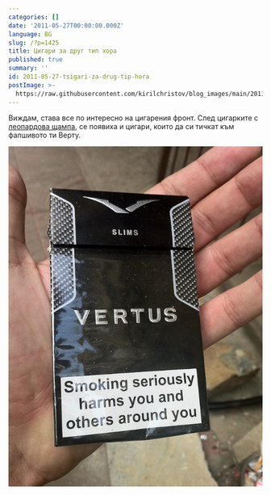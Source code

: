 ```yaml
---
categories: []
date: '2011-05-27T00:00:00.000Z'
language: BG
slug: /?p=1425
title: Цигари за друг тип хора
published: true
summary: ''
id: 2011-05-27-tsigari-za-drug-tip-hora
postImage: >-
  https://raw.githubusercontent.com/kirilchristov/blog_images/main/2011/05/vertu.jpg
---
```


Виждам, става все по интересно на цигарения фронт. След цигарките с [леопардова щампа](http://twitpic.com/4wmx5t), се появиха и цигари, които да си тичкат към фалшивото ти Верту. 

![](https://raw.githubusercontent.com/kirilchristov/blog_images/main/2011/05/vertu.jpg)
